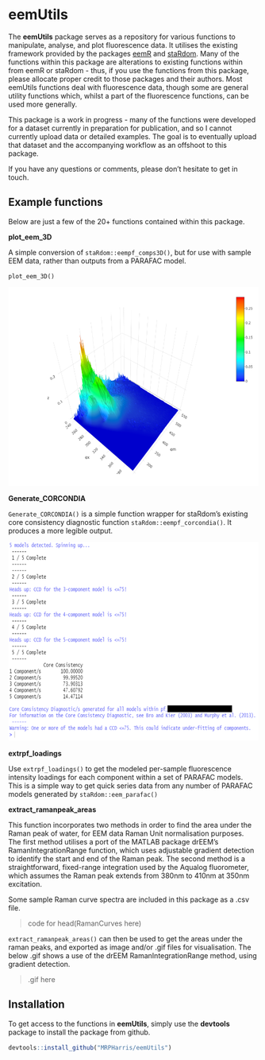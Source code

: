 
<!-- README.md is generated from README.Rmd. Please edit that file -->

# eemUtils

<!-- badges: start -->
<!-- badges: end -->

The **eemUtils** package serves as a repository for various functions to
manipulate, analyse, and plot fluorescence data. It utilises the
existing framework provided by the packages
[eemR](https://cran.r-project.org/web/packages/eemR/index.html) and
[staRdom](https://github.com/MatthiasPucher/staRdom). Many of the
functions within this package are alterations to existing functions
within from eemR or staRdom - thus, if you use the functions from this
package, please allocate proper credit to those packages and their
authors. Most eemUtils functions deal with fluorescence data, though
some are general utility functions which, whilst a part of the
fluorescence functions, can be used more generally.

This package is a work in progress - many of the functions were
developed for a dataset currently in preparation for publication, and so
I cannot currently upload data or detailed examples. The goal is to
eventually upload that dataset and the accompanying workflow as an
offshoot to this package.

If you have any questions or comments, please don’t hesitate to get in
touch.

## Example functions

Below are just a few of the 20+ functions contained within this package.

**plot\_eem\_3D**

A simple conversion of `staRdom::eempf_comps3D()`, but for use with
sample EEM data, rather than outputs from a PARAFAC model.

    plot_eem_3D()

<p align="center">
<img src="man/figures/3D_eem_example.png" height="400px" />
</p>

**Generate\_CORCONDIA**

`Generate_CORCONDIA()` is a simple function wrapper for staRdom’s
existing core consistency diagnostic function
`staRdom::eempf_corcondia()`. It produces a more legible output.

<p align="center">
<img src="man/figures/generate_CORCONDIA_example.PNG" height="400px" />
</p>

**extrpf\_loadings**

Use `extrpf_loadings()` to get the modeled per-sample fluorescence
intensity loadings for each component within a set of PARAFAC models.
This is a simple way to get quick series data from any number of PARAFAC
models generated by `staRdom::eem_parafac()`

**extract\_ramanpeak\_areas**

This function incorporates two methods in order to find the area under
the Raman peak of water, for EEM data Raman Unit normalisation purposes.
The first method utilises a port of the MATLAB package drEEM’s
RamanIntegrationRange function, which uses adjustable gradient detection
to identify the start and end of the Raman peak. The second method is a
straightforward, fixed-range integration used by the Aqualog
fluorometer, which assumes the Raman peak extends from 380nm to 410nm at
350nm excitation.

Some sample Raman curve spectra are included in this package as a .csv
file.

> code for head(RamanCurves here)

`extract_ramanpeak_areas()` can then be used to get the areas under the
raman peaks, and exported as image and/or .gif files for visualisation.
The below .gif shows a use of the drEEM RamanIntegrationRange method,
using gradient detection.

> .gif here

## Installation

To get access to the functions in **eemUtils**, simply use the
**devtools** package to install the package from github.

``` r
devtools::install_github("MRPHarris/eemUtils")
```
